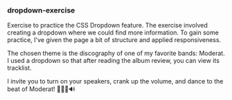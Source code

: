 ### dropdown-exercise

Exercise to practice the CSS Dropdown feature. The exercise involved creating a dropdown where we could find more information. To gain some practice, I've given the page a bit of structure and applied responsiveness. 

The chosen theme is the discography of one of my favorite bands: Moderat. I used a dropdown so that after reading the album review, you can view its tracklist.

I invite you to turn on your speakers, crank up the volume, and dance to the beat of Moderat! 💃🕺🎶🔊
